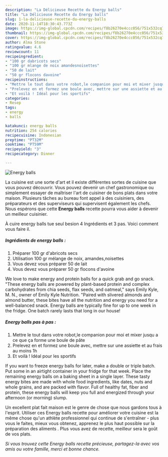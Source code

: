 ```yaml
---
description: "La Délicieuse Recette du Energy balls"
title: "La Délicieuse Recette du Energy balls"
slug: 1-la-delicieuse-recette-du-energy-balls
date: 2020-11-14T18:30:43.773Z
image: https://img-global.cpcdn.com/recipes/f8b26270e4ccc056/751x532cq70/energy-balls-photo-principale-de-la-recette.jpg
thumbnail: https://img-global.cpcdn.com/recipes/f8b26270e4ccc056/751x532cq70/energy-balls-photo-principale-de-la-recette.jpg
cover: https://img-global.cpcdn.com/recipes/f8b26270e4ccc056/751x532cq70/energy-balls-photo-principale-de-la-recette.jpg
author: Alma Stone
ratingvalue: 4.6
reviewcount: 11
recipeingredient:
- "100 gr dabricots secs"
- "100 gr mlange de noix amandesnoisettes"
- "50 de lait"
- "50 gr flocons davoine"
recipeinstructions:
- "Mettre le tout dans votre robot,le companion pour moi et mixer jusqu a ce que ça forme une boule de pâte"
- "Prelevez en et formez une boule avec, mettre sur une assiette et au frais au moins 1h"
- "Et voilà ! Idéal pour les sportifs"
categories:
- Resep
tags:
- energy
- balls

katakunci: energy balls 
nutrition: 254 calories
recipecuisine: Indonesian
preptime: "PT32M"
cooktime: "PT59M"
recipeyield: "3"
recipecategory: Dinner

---
```



![Energy balls](https://img-global.cpcdn.com/recipes/f8b26270e4ccc056/751x532cq70/energy-balls-photo-principale-de-la-recette.jpg)

La cuisine est une sorte d'art et il existe différentes sortes de cuisine que vous pouvez découvrir. Vous pouvez devenir un chef gastronomique ou simplement essayer de maîtriser l'art de cuisiner de bons plats dans votre maison. Plusieurs tâches au bureau font appel à des cuisiniers, des préparateurs et des superviseurs qui supervisent également les chefs. Nous espérons que cette <strong> Energy balls </strong> recette pourra vous aider à devenir un meilleur cuisinier.

<!--inarticleads1-->

À cuire energy balls tue seul besion 4 Ingrédients et 3 pas. Voici comment vous faire il.

##### Ingrédients de energy balls :

1. Préparer 100 gr d&#39;abricots secs
1. Utilisation 100 gr mélange de noix, amandes,noisettes
1. Vous devez vous préparer 50 de lait
1. Vous devez vous préparer 50 gr flocons d&#39;avoine


We love to make energy and protein balls for a quick grab and go snack. &#34;These energy balls are powered by plant-based protein and complex carbohydrates from chia seeds, flax seeds, and oatmeal,&#34; says Emily Kyle, M. N., owner of Emily Kyle Nutrition. &#34;Paired with slivered almonds and almond butter, these bites have all the nutrition and energy you need for a well-balanced snack. Energy balls are typically fine for up to one week in the fridge. One batch rarely lasts that long in our house! 

<!--inarticleads2-->

##### Energy balls pas à pas :

1. Mettre le tout dans votre robot,le companion pour moi et mixer jusqu a ce que ça forme une boule de pâte
1. Prelevez en et formez une boule avec, mettre sur une assiette et au frais au moins 1h
1. Et voilà ! Idéal pour les sportifs


If you want to freeze energy balls for later, make a double or triple batch. Put some in an airtight container in your fridge for that week. Place the remaining energy balls on a baking sheet in a single layer. These tasty energy bites are made with whole food ingredients, like dates, nuts and whole grains, and are packed with flavor. Full of healthy fat, fiber and protein, these energy balls will keep you full and energized through your afternoon (or morning) slump. 

<!--inarticleads1-->

<p>
Un excellent plat fait maison est le genre de chose que nous gardons tous à l'esprit. Utiliser ces Energy balls recette pour améliorer votre cuisine est la même chose qu'un athlète professionnel qui continue de s'entraîner - plus vous le faites, mieux vous obtenez, apprenez le plus haut possible sur la préparation des aliments . Plus vous avez de recette, meilleur sera le goût de vos plats.
</p>

<p>
<i>Si vous trouvez cette Energy balls recette précieuse, partagez-la avec vos amis ou votre famille, merci et bonne chance.</i>
</p>
